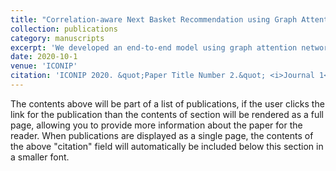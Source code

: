 ```yaml
---
title: "Correlation-aware Next Basket Recommendation using Graph Attention Networks"
collection: publications
category: manuscripts
excerpt: 'We developed an end-to-end model using graph attention networks to predict the next shopping basket by leveraging item correlations.'
date: 2020-10-1
venue: 'ICONIP'
citation: 'ICONIP 2020. &quot;Paper Title Number 2.&quot; <i>Journal 1</i>. 1(2).'
---
```


The contents above will be part of a list of publications, if the user clicks the link for the publication than the contents of section will be rendered as a full page, allowing you to provide more information about the paper for the reader. When publications are displayed as a single page, the contents of the above "citation" field will automatically be included below this section in a smaller font.
